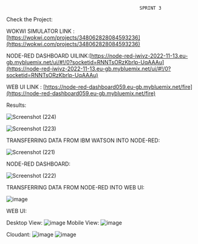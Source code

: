                                                      SPRINT 3
                                                    
Check the Project:

WOKWI SIMULATOR LINK : [https://wokwi.com/projects/348062828084593236](https://wokwi.com/projects/348062828084593236)

NODE-RED DASHBOARD UILINK:[https://node-red-iwivz-2022-11-13.eu-gb.mybluemix.net/ui/#!/0?socketid=RNNTsORzKbrlp-UqAAAu](https://node-red-iwivz-2022-11-13.eu-gb.mybluemix.net/ui/#!/0?socketid=RNNTsORzKbrlp-UqAAAu)

WEB UI LINK : [https://node-red-dashboard059.eu-gb.mybluemix.net/fire](https://node-red-dashboard059.eu-gb.mybluemix.net/fire)

Results:

![Screenshot (224)](https://user-images.githubusercontent.com/113611989/201742587-3477f897-5401-4215-9649-9646b8ed3d7f.png)


![Screenshot (223)](https://user-images.githubusercontent.com/113611989/201742722-025b1eb6-e11a-4922-a370-5f0002af9220.png)


TRANSFERRING DATA FROM IBM WATSON INTO NODE-RED:

![Screenshot (221)](https://user-images.githubusercontent.com/113611989/201742863-ae20fa01-aab5-41dd-a265-40ecd0d6ec16.png)


NODE-RED DASHBOARD:

![Screenshot (222)](https://user-images.githubusercontent.com/113611989/201743082-32de58c8-d5fe-4517-88b5-f5f4b3525d42.png)


TRANSFERRING DATA FROM NODE-RED INTO WEB UI:

![image](https://user-images.githubusercontent.com/113611989/201685457-2ba3d049-3ec7-415d-b156-152752be8dca.png)

WEB UI:

 Desktop View:
  ![image](https://user-images.githubusercontent.com/113611989/201426210-fb2154d1-d8bd-4462-87b8-602c15575353.png)
 Mobile View:
  ![image](https://user-images.githubusercontent.com/113611989/201515775-34d6eeae-ef4a-408c-bb02-f4cbdc7cd96d.png)
  
 Cloudant:
   ![image](https://user-images.githubusercontent.com/113611989/201515885-1496446e-5c90-43b1-9f18-9c9601633ff4.png)
   ![image](https://user-images.githubusercontent.com/113611989/201515928-6a3d20e9-9c9b-4e4f-b710-59bc7dd62eef.png)

